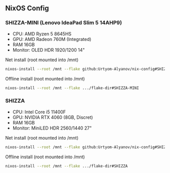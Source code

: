 ## NixOS Config 

### SHIZZA-MINI (Lenovo IdeaPad Slim 5 14AHP9)

- CPU: AMD Ryzen 5 8645HS
- GPU: AMD Radeon 760M (Integrated)
- RAM 16GB
- Monitor: OLED HDR 1920/1200 14"

Net install (root mounted into /mnt)
```sh
nixos-install --root /mnt --flake github:Urtyom-Alyanov/nix-config#SHIZZA-MINI
```

Offline install (root mounted into /mnt)
```sh
nixos-install --root /mnt --flake .../flake-dir#SHIZZA-MINI
```

### SHIZZA

- CPU: Intel Core i5 11400F
- GPU: NVIDIA RTX 4060 (8GB, Discret)
- RAM 16GB
- Monitor: MiniLED HDR 2560/1440 27"

Net install (root mounted into /mnt)
```sh
nixos-install --root /mnt --flake github:Urtyom-Alyanov/nix-config#SHIZZA
```

Offline install (root mounted into /mnt)
```sh
nixos-install --root /mnt --flake .../flake-dir#SHIZZA
```